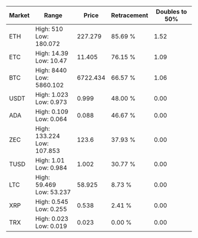 | Market | Range | Price| Retracement | Doubles to 50% |
| --- | --- | --- | --- | --- |
| ETH | High: 510<br />Low: 180.072 | 227.279 | 85.69 % | 1.52 |
| ETC | High: 14.39<br />Low: 10.47 | 11.405 | 76.15 % | 1.09 |
| BTC | High: 8440<br />Low: 5860.102 | 6722.434 | 66.57 % | 1.06 |
| USDT | High: 1.023<br />Low: 0.973 | 0.999 | 48.00 % | 0.00 |
| ADA | High: 0.109<br />Low: 0.064 | 0.088 | 46.67 % | 0.00 |
| ZEC | High: 133.224<br />Low: 107.853 | 123.6 | 37.93 % | 0.00 |
| TUSD | High: 1.01<br />Low: 0.984 | 1.002 | 30.77 % | 0.00 |
| LTC | High: 59.469<br />Low: 53.237 | 58.925 | 8.73 % | 0.00 |
| XRP | High: 0.545<br />Low: 0.255 | 0.538 | 2.41 % | 0.00 |
| TRX | High: 0.023<br />Low: 0.019 | 0.023 | 0.00 % | 0.00 |
